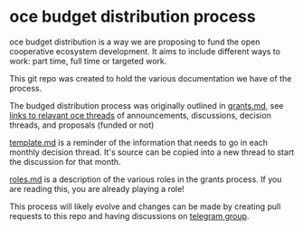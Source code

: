 # oce budget distribution process

oce budget distribution is a way we are proposing to fund the open 
cooperative ecosystem development. It aims to include different ways
to work: part time, full time or targeted work.

This git repo was created to hold the various documentation
we have of the process.

The budged distribution process was originally outlined in [grants.md](./grants.md),
see [links to relavant oce threads](./links.md) of announcements,
discussions, decision threads, and proposals (funded or not)

[template.md](./template.md) is a reminder of the information
that needs to go in each monthly decision thread. It's source
can be copied into a new thread to start the discussion for
that month.

[roles.md](./roles.md) is a description of the various roles
in the grants process. If you are reading this, you are already
playing a role!

This process will likely evolve and changes can be made by creating
pull requests to this repo and having discussions on 
[telegram group](https://t.me/joinchat/Bdq2d0yDFbjRbE2VPKqgrA).

